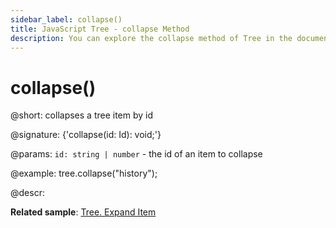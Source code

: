 ```yaml
---
sidebar_label: collapse()
title: JavaScript Tree - collapse Method 
description: You can explore the collapse method of Tree in the documentation of the DHTMLX JavaScript UI library. Browse developer guides and API reference, try out code examples and live demos, and download a free 30-day evaluation version of DHTMLX Suite 7.
---
```


# collapse()

@short: collapses a tree item by id

@signature: {'collapse(id: Id): void;'}

@params:
`id: string | number` - the id of an item to collapse

@example:
tree.collapse("history");

@descr:

**Related sample**: [Tree. Expand Item](https://snippet.dhtmlx.com/esxb15hm)

[comment]: # (@related: tree/work_with_tree.md#expandingcollapsing-items)

[comment]: # (@relatedapi: tree/api/tree_expand_method.md)
